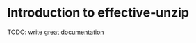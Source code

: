# Introduction to effective-unzip

TODO: write [great documentation](http://jacobian.org/writing/what-to-write/)
